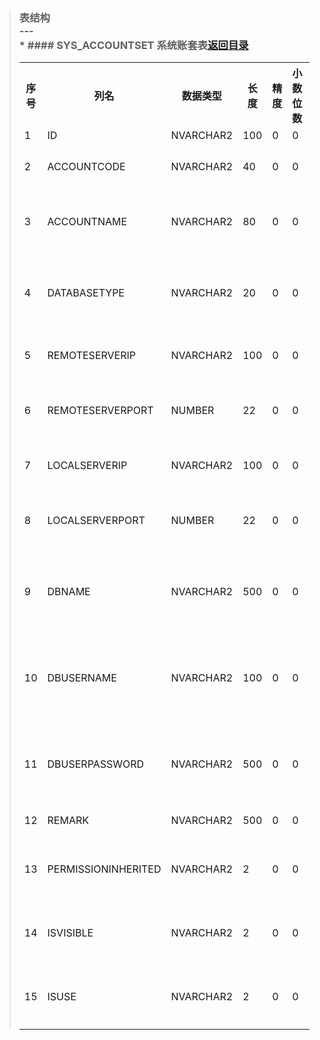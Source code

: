 ﻿> ### 表结构<br/>---<br/>* #### SYS_ACCOUNTSET 系统账套表<a name='SYS_ACCOUNTSET'></a><a href='../5shu-ju-zi-dian.md'>返回目录</a><br/><table><th>序号</th><th>列名</th><th>数据类型</th><th>长度</th><th>精度</th><th>小数位数</th><th>主键</th><th>允许空</th><th>默认值</th><th>列说明</th><tr><td>1</td><td>ID</td><td>NVARCHAR2</td><td>100</td><td>0</td><td>0</td><td>Y</td><td>N</td><td></td><td>ID</td></tr><tr><td>2</td><td>ACCOUNTCODE</td><td>NVARCHAR2</td><td>40</td><td>0</td><td>0</td><td>Y</td><td>N</td><td></td><td>账套ID</td></tr><tr><td>3</td><td>ACCOUNTNAME</td><td>NVARCHAR2</td><td>80</td><td>0</td><td>0</td><td>Y</td><td>N</td><td></td><td>账套名称</td></tr><tr><td>4</td><td>DATABASETYPE</td><td>NVARCHAR2</td><td>20</td><td>0</td><td>0</td><td>N</td><td>Y</td><td></td><td>数据库类型</td></tr><tr><td>5</td><td>REMOTESERVERIP</td><td>NVARCHAR2</td><td>100</td><td>0</td><td>0</td><td>Y</td><td>N</td><td></td><td>路由IP</td></tr><tr><td>6</td><td>REMOTESERVERPORT</td><td>NUMBER</td><td>22</td><td>0</td><td>0</td><td>N</td><td>Y</td><td></td><td>路由端口</td></tr><tr><td>7</td><td>LOCALSERVERIP</td><td>NVARCHAR2</td><td>100</td><td>0</td><td>0</td><td>N</td><td>Y</td><td></td><td>本地IP</td></tr><tr><td>8</td><td>LOCALSERVERPORT</td><td>NUMBER</td><td>22</td><td>0</td><td>0</td><td>N</td><td>Y</td><td></td><td>本地端口</td></tr><tr><td>9</td><td>DBNAME</td><td>NVARCHAR2</td><td>500</td><td>0</td><td>0</td><td>Y</td><td>N</td><td></td><td>数据库名称</td></tr><tr><td>10</td><td>DBUSERNAME</td><td>NVARCHAR2</td><td>100</td><td>0</td><td>0</td><td>N</td><td>Y</td><td></td><td>数据库用户名</td></tr><tr><td>11</td><td>DBUSERPASSWORD</td><td>NVARCHAR2</td><td>500</td><td>0</td><td>0</td><td>N</td><td>Y</td><td></td><td>数据库密码</td></tr><tr><td>12</td><td>REMARK</td><td>NVARCHAR2</td><td>500</td><td>0</td><td>0</td><td>N</td><td>Y</td><td></td><td>备注</td></tr><tr><td>13</td><td>PERMISSIONINHERITED</td><td>NVARCHAR2</td><td>2</td><td>0</td><td>0</td><td>N</td><td>Y</td><td></td><td>权限继承</td></tr><tr><td>14</td><td>ISVISIBLE</td><td>NVARCHAR2</td><td>2</td><td>0</td><td>0</td><td>N</td><td>Y</td><td></td><td>是否显示</td></tr><tr><td>15</td><td>ISUSE</td><td>NVARCHAR2</td><td>2</td><td>0</td><td>0</td><td>N</td><td>Y</td><td></td><td>是否启用</td></tr></table>
